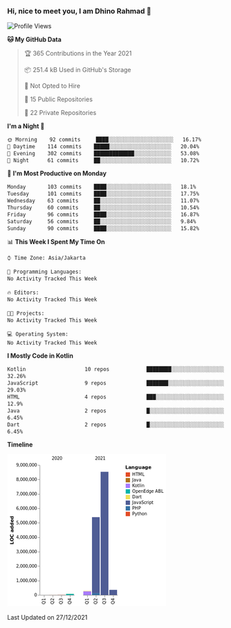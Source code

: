 ### Hi, nice to meet you, I am Dhino Rahmad 👋
<!--START_SECTION:waka-->
![Profile Views](http://img.shields.io/badge/Profile%20Views-0-blue)

**🐱 My GitHub Data** 

> 🏆 365 Contributions in the Year 2021
 > 
> 📦 251.4 kB Used in GitHub's Storage 
 > 
> 🚫 Not Opted to Hire
 > 
> 📜 15 Public Repositories 
 > 
> 🔑 22 Private Repositories  
 > 
**I'm a Night 🦉** 

```text
🌞 Morning    92 commits     ████░░░░░░░░░░░░░░░░░░░░░   16.17% 
🌆 Daytime    114 commits    █████░░░░░░░░░░░░░░░░░░░░   20.04% 
🌃 Evening    302 commits    █████████████░░░░░░░░░░░░   53.08% 
🌙 Night      61 commits     ██░░░░░░░░░░░░░░░░░░░░░░░   10.72%

```
📅 **I'm Most Productive on Monday** 

```text
Monday       103 commits    ████░░░░░░░░░░░░░░░░░░░░░   18.1% 
Tuesday      101 commits    ████░░░░░░░░░░░░░░░░░░░░░   17.75% 
Wednesday    63 commits     ██░░░░░░░░░░░░░░░░░░░░░░░   11.07% 
Thursday     60 commits     ██░░░░░░░░░░░░░░░░░░░░░░░   10.54% 
Friday       96 commits     ████░░░░░░░░░░░░░░░░░░░░░   16.87% 
Saturday     56 commits     ██░░░░░░░░░░░░░░░░░░░░░░░   9.84% 
Sunday       90 commits     ████░░░░░░░░░░░░░░░░░░░░░   15.82%

```


📊 **This Week I Spent My Time On** 

```text
⌚︎ Time Zone: Asia/Jakarta

💬 Programming Languages: 
No Activity Tracked This Week

🔥 Editors: 
No Activity Tracked This Week

🐱‍💻 Projects: 
No Activity Tracked This Week

💻 Operating System: 
No Activity Tracked This Week

```

**I Mostly Code in Kotlin** 

```text
Kotlin                   10 repos            ████████░░░░░░░░░░░░░░░░░   32.26% 
JavaScript               9 repos             ███████░░░░░░░░░░░░░░░░░░   29.03% 
HTML                     4 repos             ███░░░░░░░░░░░░░░░░░░░░░░   12.9% 
Java                     2 repos             █░░░░░░░░░░░░░░░░░░░░░░░░   6.45% 
Dart                     2 repos             █░░░░░░░░░░░░░░░░░░░░░░░░   6.45%

```


**Timeline**

![Chart not found](https://raw.githubusercontent.com/Dhino12/Dhino12/master/charts/bar_graph.png) 


 Last Updated on 27/12/2021
<!--END_SECTION:waka-->
 
